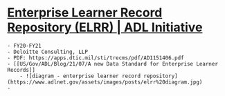 # [Enterprise Learner Record Repository (ELRR) | ADL Initiative](https://www.adlnet.gov/projects/elrr/)
	- FY20-FY21
	- Deloitte Consulting, LLP
	- PDF: https://apps.dtic.mil/sti/trecms/pdf/AD1151406.pdf
	- [[US/Gov/ADL/Blog/21/07/A new Data Standard for Enterprise Learner Records]]
		- ![diagram - enterprise learner record repository](https://www.adlnet.gov/assets/images/posts/elrr%20diagram.jpg)
	-